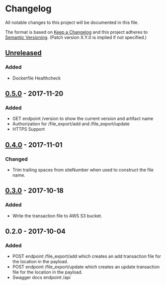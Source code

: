 # Changelog
All notable changes to this project will be documented in this file.

The format is based on [Keep a Changelog](http://keepachangelog.com/en/1.0.0/)
and this project adheres to [Semantic Versioning](http://semver.org/spec/v2.0.0.html). (Patch version X.Y.0 is implied if not specified.)

## [Unreleased]
### Added
- Dockerfile Healthcheck

## [0.5.0] - 2017-11-20
### Added
- GET endpoint /version to show the current version and artifact name
- Authorization for /file_export/add and /file_export/update
- HTTPS Support

## [0.4.0] - 2017-11-01

### Changed
- Trim trailing spaces from siteNumber when used to construct the file name.

## [0.3.0] - 2017-10-18

### Added
- Write the transaction file to AWS S3 bucket.

## 0.2.0 - 2017-10-04

### Added
- POST endpoint /file_export/add which creates an add transaction file for the location in the payload.
- POST endpoint /file_export/update which creates an update transaction file for the location in the payload.
- Swagger docs endpoint /api

[Unreleased]: https://github.com/USGS-CIDA/MLR-WSC-File-Exporter/compare/MLR-WSC-File-Exporter-0.5.0...master
[0.5.0]: https://github.com/USGS-CIDA/MLR-WSC-File-Exporter/compare/MLR-WSC-File-Exporter-0.4.0...MLR-WSC-File-Exporter-0.5.0
[0.4.0]: https://github.com/USGS-CIDA/MLR-WSC-File-Exporter/compare/MLR-WSC-File-Exporter-0.3.0...MLR-WSC-File-Exporter-0.4.0
[0.3.0]: https://github.com/USGS-CIDA/MLR-WSC-File-Exporter/compare/MLR-WSC-File-Exporter-0.2.0...MLR-WSC-File-Exporter-0.3.0

